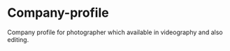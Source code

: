 # Company-profile
Company profile for photographer which available in videography and also editing.
